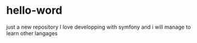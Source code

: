 # hello-word
just a new repository
I love developping with symfony and i will manage to learn other langages
